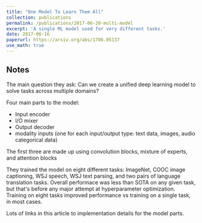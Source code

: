 ```yaml
---
title: "One Model To Learn Them All"
collection: publications
permalink: /publications/2017-06-20-multi-model
excerpt: 'A single ML model used for very different tasks.'
date: 2017-06-16
paperurl: https://arxiv.org/abs/1706.05137
use_math: true
---
```


## Notes

The main question they ask: Can we create a unified deep learning model to solve tasks across multiple domains?

Four main parts to the model:
* Input encoder
* I/O mixer
* Output decoder
* modality inputs (one for each input/output type: text data, images, audio categorical data)

The first three are made up using convolution blocks, mixture of experts, and attention blocks

They trained the model on eight different tasks: ImageNet, COOC image captioning, WSJ speech, WSJ text parsing, and two pairs of language translation tasks. Overall performace was less than SOTA on any given task, but that's before any major attempt at hyperparameter optimization. Training on eight tasks improved performance vs training on a single task, in most cases.

Lots of links in this article to implementation details for the model parts.
